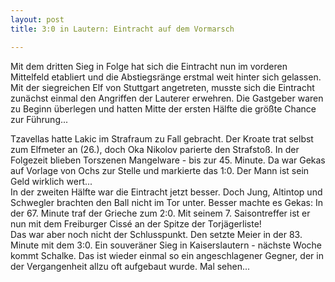 ```yaml
---
layout: post
title: 3:0 in Lautern: Eintracht auf dem Vormarsch

---
```


Mit dem dritten Sieg in Folge hat sich die Eintracht nun im vorderen Mittelfeld etabliert und die Abstiegsränge erstmal weit hinter sich gelassen. Mit der siegreichen Elf von Stuttgart angetreten, musste sich die Eintracht zunächst einmal den Angriffen der Lauterer erwehren. Die Gastgeber waren zu Beginn überlegen und hatten Mitte der ersten Hälfte die größte Chance zur Führung...

Tzavellas hatte Lakic im Strafraum zu Fall gebracht. Der Kroate trat selbst zum Elfmeter an (26.), doch Oka Nikolov parierte den Strafstoß. In der Folgezeit blieben Torszenen Mangelware - bis zur 45. Minute. Da war Gekas auf Vorlage von Ochs zur Stelle und markierte das 1:0. Der Mann ist sein Geld wirklich wert...  
In der zweiten Hälfte war die Eintracht jetzt besser. Doch Jung, Altintop und Schwegler brachten den Ball nicht im Tor unter. Besser machte es Gekas: In der 67. Minute traf der Grieche zum 2:0. Mit seinem 7. Saisontreffer ist er nun mit dem Freiburger Cissé an der Spitze der Torjägerliste!  
Das war aber noch nicht der Schlusspunkt. Den setzte Meier in der 83. Minute mit dem 3:0. Ein souveräner Sieg in Kaiserslautern - nächste Woche kommt Schalke. Das ist wieder einmal so ein angeschlagener Gegner, der in der Vergangenheit allzu oft aufgebaut wurde. Mal sehen...
